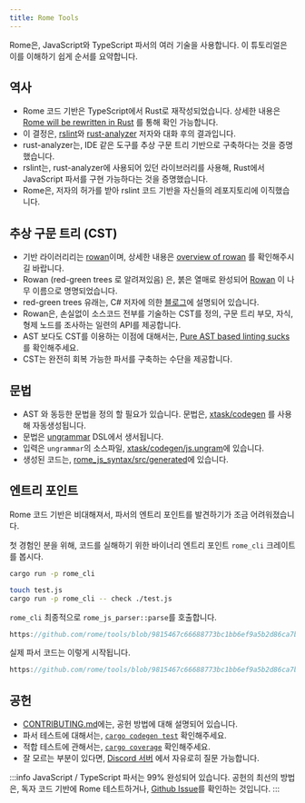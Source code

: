 ```yaml
---
title: Rome Tools
---
```


Rome은, JavaScript와 TypeScript 파서의 여러 기술을 사용합니다. 이 튜토리얼은
이를 이해하기 쉽게 순서를 요약합니다.

<!--truncate-->

## 역사

-   Rome 코드 기반은 TypeScript에서 Rust로 재작성되었습니다. 상세한 내용은
    [Rome will be rewritten in Rust](https://web.archive.org/web/20230401084626/https://rome.tools/blog/2021/09/21/rome-will-be-rewritten-in-rust/)
    를 통해 확인 가능합니다.
-   이 결정은, [rslint](https://github.com/rslint/rslint)와
    [rust-analyzer](https://github.com/rust-lang/rust-analyzer) 저자와 대화 후의
    결과입니다.
-   rust-analyzer는, IDE 같은 도구를 추상 구문 트리 기반으로 구축하다는 것을
    증명했습니다.
-   rslint는, rust-analyzer에 사용되어 있던 라이브러리를 사용해, Rust에서
    JavaScript 파서를 구현 가능하다는 것을 증명했습니다.
-   Rome은, 저자의 허가를 받아 rslint 코드 기반을 자신들의 레포지토리에
    이직했습니다.

## 추상 구문 트리 (CST)

-   기반 라이러리리는 [rowan](https://github.com/rust-analyzer/rowan)이며,
    상세한 내용은
    [overview of rowan](https://github.com/rust-lang/rust-analyzer/blob/master/docs/dev/syntax.md)
    를 확인해주시길 바랍니다.
-   Rowan (red-green trees 로 알려져있음) 은, 붉은 열매로 완성되어
    [Rowan](https://en.wikipedia.org/wiki/Rowan) 이 나무 이름으로
    명명되었습니다.
-   red-green trees 유래는, C# 저자에 의한
    [블로그](https://ericlippert.com/2012/06/08/red-green-trees/)에 설명되어
    있습니다.
-   Rowan은, 손실없이 소스코드 전부를 기술하는 CST를 정의, 구문 트리 부모, 자식,
    형제 노드를 조사하는 일련의 API를 제공합니다.
-   AST 보다도 CST를 이용하는 이점에 대해서는,
    [Pure AST based linting sucks](https://rdambrosio016.github.io/rust/2020/09/18/pure-ast-based-linting-sucks.html)
    를 확인해주세요.
-   CST는 완전히 회복 가능한 파서를 구축하는 수단을 제공합니다.

## 문법

-   AST 와 동등한 문법을 정의 할 필요가 있습니다. 문법은,
    [xtask/codegen](https://github.com/rome/tools/tree/main/xtask/codegen) 를
    사용해 자동생성됩니다.
-   문법은 [ungrammar](https://github.com/rust-analyzer/ungrammar) DSL에서
    생서됩니다.
-   입력은 `ungrammar`의 소스파일,
    [xtask/codegen/js.ungram](https://github.com/rome/tools/blob/main/xtask/codegen/js.ungram)에
    있습니다.
-   생성된 코드는,
    [rome_js_syntax/src/generated](https://github.com/rome/tools/tree/main/crates/rome_js_syntax/src/generated)에
    있습니다.

## 엔트리 포인트

Rome 코드 기반은 비대해져서, 파서의 엔트리 포인트를 발견하기가 조금
어려워졌습니다.

첫 경험인 분을 위해, 코드를 실해하기 위한 바이너리 엔트리 포인트 `rome_cli`
크레이트를 봅시다.

```bash
cargo run -p rome_cli

touch test.js
cargo run -p rome_cli -- check ./test.js
```

`rome_cli` 최종적으로 `rome_js_parser::parse`를 호출합니다.

```rust reference
https://github.com/rome/tools/blob/9815467c66688773bc1bb6ef9a5b2d86ca7b3682/crates/rome_js_parser/src/parse.rs#L178-L187
```

실제 파서 코드는 이렇게 시작됩니다.

```rust reference
https://github.com/rome/tools/blob/9815467c66688773bc1bb6ef9a5b2d86ca7b3682/crates/rome_js_parser/src/syntax/program.rs#L14-L17
```

## 공헌

-   [CONTRIBUTING.md](https://github.com/rome/tools/blob/main/CONTRIBUTING.md)에는,
    공헌 방법에 대해 설명되어 있습니다.
-   파서 테스트에 대해서는,
    [`cargo codegen test`](https://github.com/rome/tools/tree/main/xtask/codegen#cargo-codegen-test)
    확인해주세요.
-   적합 테스트에 관해서는,
    [`cargo coverage`](https://github.com/rome/tools/tree/main/xtask/coverage)
    확인해주세요.
-   잘 모르는 부분이 있다면, [Discord 서버](https://discord.com/invite/rome)
    에서 자유로히 질문 가능합니다.

:::info JavaScript / TypeScript 파서는 99% 완성되어 있습니다. 공헌의 최선의
방법은, 독자 코드 기반에 Rome 테스트하거나,
[Github Issue](https://github.com/rome/tools/issues)를 확인하는 것입니다. :::
